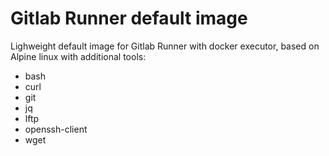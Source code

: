 # Gitlab Runner default image

Lighweight default image for Gitlab Runner with docker executor, based on Alpine linux with additional tools:
- bash
- curl
- git
- jq
- lftp
- openssh-client
- wget
